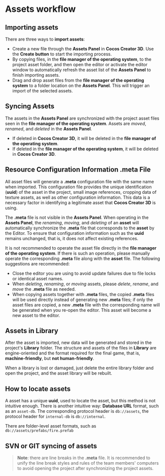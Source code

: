 # Assets workflow

## Importing assets

There are three ways to **import assets**:

   - Create a new file through the **Assets Panel** in __Cocos Creator 3D__. Use the **Create button** to start the importing process.
   - By copying files, in the **file manager of the operating system**, to the project asset folder, and then open the editor or activate the editor window to automatically refresh the asset list of the **Assets Panel** to finish importing assets.
   - Drag and drop asset files from the **file manager of the operating system** to a folder location on the **Assets Panel**. This will trigger an import of the selected assets.
 
## Syncing Assets

 The assets in the **Assets Panel** are synchronized with the project asset files seen in the **file manager of the operating system**. Assets are *moved*, *renamed*, and *deleted* in the **Assets Panel**. 
   - If deleted in __Cocos Creator 3D__, it will be deleted in the **file manager of the operating system**.
   - If deleted in the **file manager of the operating system**, it will be deleted in __Cocos Creator 3D__.

## Resource Configuration Information .meta File

All asset files will generate a **.meta** configuration file with the same name when imported. This configuration file provides the unique identification (**uuid**) of the asset in the project, small image references, cropping data of texture assets, as well as other configuration information. This data is a necessary factor in identifying a legitimate asset that __Cocos Creator 3D__ is using.

The **.meta** file is not visible in the **Assets Panel**. When operating in the **Assets Panel**, the *renaming*, *moving*, and *deleting* of an __asset__ will automatically synchronize the **.meta** file that corresponds to the __asset__ by the Editor. To ensure that configuration information such as the **uuid** remains unchanged, that is, it does not affect existing references.

It is not recommended to operate the asset file directly in the __file manager of the operating system__. If there is such an operation, please manually operate the corresponding **.meta** file along with the __asset__ file. The following suggestions are recommended:

  - Close the editor you are using to avoid update failures due to file locks or identical asset names.
  - When *deleting*, *renaming*, or *moving* assets, please *delete*, *rename*, and *move* the **.meta** file as needed.
  - When copying assets together with **.meta** files, the copied **.meta** files will be used directly instead of generating new **.meta** files; if only the asset files are copied, a new **.meta** file with the corresponding name will be generated when you re-open the editor. This asset will become a new asset to the editor.

## Assets in Library

After the asset is imported, new data will be generated and stored in the project's **Library** folder. The structure and assets of the files in **Library** are engine-oriented and the format required for the final game, that is, __machine-friendly__, but __not human-friendly__.

When a library is lost or damaged, just delete the entire library folder and open the project, and the asset library will be rebuilt.

## How to locate assets

A asset has a unique **uuid**, used  to locate the asset, but this method is not intuitive enough. There is another intuitive way: **Database URL** format, such as an `asset-db`. The corresponding protocol header is `db://assets`, the protocol header for `internal-db` is `db://internal`.

There are folder-level asset formats, such as `db://assets/prefabs/fire.prefab`

## SVN or GIT syncing of assets

> **Note**: there are line breaks in the **.meta** file. It is recommended to unify the line break styles and rules of the team members' computers to avoid opening the project after synchronizing the project assets.